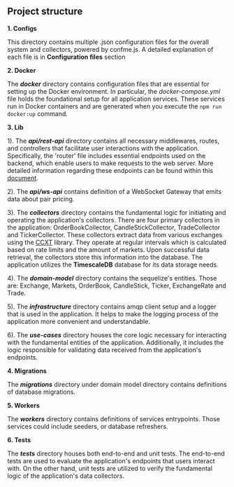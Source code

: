 ## Project structure

**1. Configs**

This directory contains multiple .json configuration files for the overall system and collectors, powered by confme.js.
A detailed explanation of each file is in **Configuration files** section

**2. Docker**

The **_docker_** directory contains configuration files that are essential for setting up the Docker environment. In particular, the _docker-compose.yml_ file holds the foundational setup for all application services. These services run in Docker containers and are generated when you execute the `npm run docker:up` command.

**3. Lib**

1). The **_api/rest-api_** directory contains all necessary middlewares, routes, and controllers that facilitate user interactions with the application. Specifically, the 'router' file includes essential endpoints used on the backend, which enable users to make requests to the web server. More detailed information regarding these endpoints can be found within this [document](https://docs.google.com/document/d/19uerp83M06Sk8KeAF8MmpmZ2xkDFXb596DnAGadW3AU/edit#heading=h.n62o7iyrbu46).

2). The **_api/ws-api_** contains definition of a WebSocket Gateway that emits data about pair pricing.

3). The **_collectors_** directory contains the fundamental logic for initiating and operating the application's collectors. There are four primary collectors in the application: OrderBookCollector, CandleStickCollector, TradeCollector and TickerCollector. These collectors extract data from various exchanges using the [CCXT](https://docs.ccxt.com/#/) library. They operate at regular intervals which is calculated based on rate limits and the amount of markets. Upon successful data retrieval, the collectors store this information into the database. The application utilizes the **TimescaleDB** database for its data storage needs.

4). The **_domain-model_** directory contains the sequelize's entities. Those are: Exchange, Markets, OrderBook, CandleStick, Ticker, ExchangeRate and Trade.

5). The **_infrastructure_** directory contains amqp client setup and a logger that is used in the application. It helps to make the logging process of the application more convenient and understandable.

6). The **_use-cases_** directory houses the core logic necessary for interacting with the fundamental entities of the application. Additionally, it includes the logic responsible for validating data received from the application's endpoints.

**4. Migrations**

The **_migrations_** directory under domain model directory contains definitions of database migrations.

**5. Workers**

The **_workers_** directory contains definitions of services entrypoints. Those services could include seeders, or database refreshers.

**6. Tests**

The **_tests_** directory houses both end-to-end and unit tests. The end-to-end tests are used to evaluate the application's endpoints that users interact with. On the other hand, unit tests are utilized to verify the fundamental logic of the application's data collectors.
